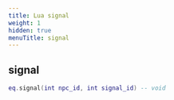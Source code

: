 ```yaml
---
title: Lua signal
weight: 1
hidden: true
menuTitle: signal
---
```

## signal
```lua
eq.signal(int npc_id, int signal_id) -- void
```